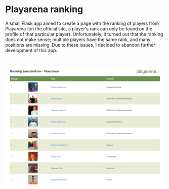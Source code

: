 # Playarena ranking

A small Flask app aimed to create a page with the ranking of players from Playarena (on the official site, a player's rank can only be found on the profile of that particular player). Unfortunately, it turned out that the ranking does not make sense; multiple players have the same rank, and many positions are missing. Due to these issues, I decided to abandon further development of this app.

<br>

![Photo1](https://github.com/tymsoncyferki/playarena-ranking/blob/master/readme_files/screen.png)

